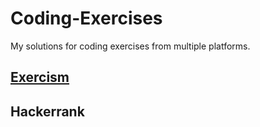 # Coding-Exercises

My solutions for coding exercises from multiple platforms.

## [Exercism](https://exercism.org)


## Hackerrank
